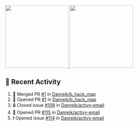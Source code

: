 <a href="https://github.com/anuraghazra/github-readme-stats">
  <img height=200 src="https://readme-stats-danrejk.vercel.app/api?username=Danrejk&theme=github_dark&border_color=3d444d&count_private=true" />
</a>
<a href="https://github.com/anuraghazra/github-readme-stats">
  <img height=200 src="https://readme-stats-danrejk.vercel.app/api/top-langs/?username=Danrejk&layout=donut&theme=github_dark&border_color=3d444d&count_private=true" />
</a>

## 🚀 Recent Activity  
<!--START_SECTION:activity-->
1. 🎉 Merged PR [#1](https://github.com/Danrejk/b_hack_map/pull/1) in [Danrejk/b_hack_map](https://github.com/Danrejk/b_hack_map)
2. 💪 Opened PR [#1](https://github.com/Danrejk/b_hack_map/pull/1) in [Danrejk/b_hack_map](https://github.com/Danrejk/b_hack_map)
3. 🔒 Closed issue [#108](https://github.com/Danrejk/activy-email/issues/108) in [Danrejk/activy-email](https://github.com/Danrejk/activy-email)
4. 💪 Opened PR [#115](https://github.com/Danrejk/activy-email/pull/115) in [Danrejk/activy-email](https://github.com/Danrejk/activy-email)
5. ❗ Opened issue [#114](https://github.com/Danrejk/activy-email/issues/114) in [Danrejk/activy-email](https://github.com/Danrejk/activy-email)
<!--END_SECTION:activity-->
